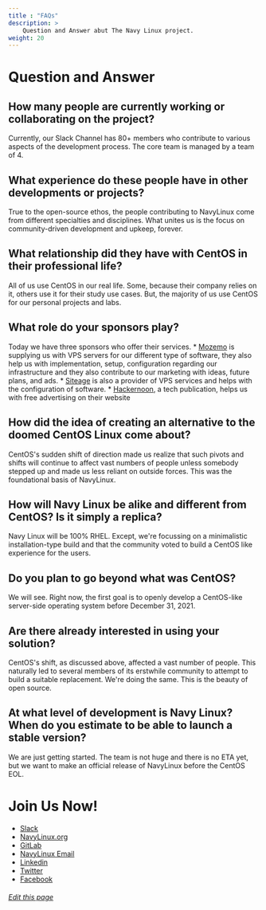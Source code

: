```yaml
---
title : "FAQs"
description: >
    Question and Answer abut The Navy Linux project.
weight: 20
---
```

<div class="hugofaqs">

# Question and Answer

## How many people are currently working or collaborating on the project?
 Currently, our Slack Channel has 80+ members who contribute to various aspects of the development process. The core team is managed by a team of 4.

## What experience do these people have in other developments or projects?
 True to the open-source ethos, the people contributing to NavyLinux come from different specialties and disciplines. What unites us is the focus on community-driven development and upkeep, forever.

## What relationship did they have with CentOS in their professional life?
 All of us use CentOS in our real life. Some, because their company relies on it, others use it for their study use cases. But, the majority of us use CentOS for our personal projects and labs.

## What role do your sponsors play?
 Today we have three sponsors who offer their services.
    * [Mozemo](https://mozemo.net/) is supplying us with VPS servers for our different type of software, they also help us with implementation, setup, configuration regarding our infrastructure and they also contribute to our marketing with ideas, future plans, and ads.
    * [Siteage](https://www.siteage.net/) is also a provider of VPS services and helps with the configuration of software.
    * [Hackernoon](https://hackernoon.com/), a tech publication, helps us with free advertising on their website

## How did the idea of ​​creating an alternative to the doomed CentOS Linux come about?
 CentOS's sudden shift of direction made us realize that such pivots and shifts will continue to affect vast numbers of people unless somebody stepped up and made us less reliant on outside forces. This was the foundational basis of NavyLinux.

## How will Navy Linux be alike and different from CentOS? Is it simply a replica?
 Navy Linux will be 100% RHEL. Except, we're focussing on a minimalistic installation-type build and that the community voted to build a CentOS like experience for the users.

## Do you plan to go beyond what was CentOS?
 We will see. Right now, the first goal is to openly develop a CentOS-like server-side operating system before December 31, 2021.

## Are there already interested in using your solution?
 CentOS's shift, as discussed above, affected a vast number of people. This naturally led to several members of its erstwhile community to attempt to build a suitable replacement. We're doing the same. This is the beauty of open source.

## At what level of development is Navy Linux? When do you estimate to be able to launch a stable version?
 We are just getting started. The team is not huge and there is no ETA yet, but we want to make an official release of NavyLinux before the CentOS EOL.

# Join Us Now!
* [Slack](https://join.slack.com/t/navylinux/shared_invite/zt-uitmdk76-89ntd~K2PUFLjcBhgPHUCw)
* [NavyLinux.org](http://navylinux.org/)
* [GitLab](https://git.navylinux.org/)
* [NavyLinux Email](mailto:team@navylinux.com)
* [Linkedin](https://www.linkedin.com/company/navy-linux)
* [Twitter](https://twitter.com/NavyLinux)
* [Facebook](https://www.facebook.com/navylinux)



###### [Edit this page](https://git.navylinux.org/website/navylinux-org/-/blob/main/content/wiki/faqs.md)


</div>
